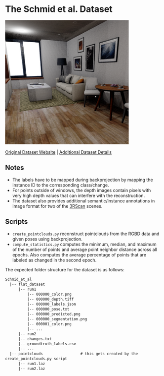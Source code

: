 # The Schmid et al. Dataset

<img src="./../../images/Schmid et al.png" width="400"/>

[Original Dataset Website](https://projects.asl.ethz.ch/datasets/doku.php?id=panoptic_mapping) | [Additional Dataset Details](https://hpicgs.github.io/multi-temporal-point-cloud-datasets-survey/details/Schmid_et_al)

## Notes
  - The labels have to be mapped during backprojection by mapping the instance ID to the corresponding class/change.
  - For points outside of windows, the depth images contain pixels with very high depth values that can interfere with the reconstruction.
  - The dataset also provides additional semantic/instance annotations in image format for two of the [3RScan](https://github.com/WaldJohannaU/3RScan) scenes.


## Scripts
* `create_pointclouds.py` reconstruct pointclouds from the RGBD data and given poses using backprojection.
* `compute_statistics.py` computes the minimum, median, and maximum of the number of points and average point neighbor distance across all epochs. Also computes the average percentage of points that are labeled as changed in the second epoch.

The expected folder structure for the dataset is as follows:

```
Schmid_et_al
  |-- flat_dataset
      |-- run1
          |-- 000000_color.png
          |-- 000000_depth.tiff
          |-- 000000_labels.json
          |-- 000000_pose.txt
          |-- 000000_predicted.png
          |-- 000000_segmentation.png
          |-- 000001_color.png
          |-- ...
      |-- run2
      |-- changes.txt
      |-- groundtruth_labels.csv
      |-- ...
  |-- pointclouds                 # this gets created by the create_pointclouds.py script
      |-- run1.laz
      |-- run2.laz
```